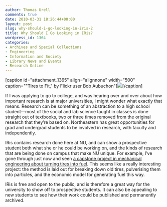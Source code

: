 ```yaml
---
author: Thomas Urell
comments: true
date: 2010-03-31 18:26:44+00:00
layout: post
slug: why-should-i-go-looking-in-iris-2
title: Why Should I Go Looking in IRis?
wordpress_id: 1364
categories:
- Archives and Special Collections
- Engineering
- Information and Society
- Library News and Events
- Research Online
---
```


[caption id="attachment_1365" align="alignnone" width="500" caption=""Tires to Fit," by Flickr user Bob Aubuchon"][![](http://www.lib.neu.edu/snippets/wp-content/uploads/2010/03/2119847407_00b4a72271_o1.jpg)](http://www.flickr.com/photos/bobaubuchon/2119847407/)[/caption]

If I was applying to go to college, and was hearing over and over about how important research is at major universities, I might wonder what exactly that means. Research can be something of an abstraction to a high school student—most of the social and lab science taught in classes is done straight out of textbooks, two or three times removed from the original research that they’re based on. Northeastern has great opportunities for grad and undergrad students to be involved in research, with faculty and independently.

IRis contains research done here at NU, and can show a prospective student both what she or he could be working on, and the kinds of research that are being done on campus that make NU unique. For example, I’ve gone through just now and seen [a capstone project in mechanical engineering about turning tires into fuel](http://iris.lib.neu.edu/mech_eng_capstone/36/). This seems like a really interesting project: the method is laid out for breaking down old tires, pulverising them into particles, and the economic model for generating fuel this way.

IRis is free and open to the public, and is therefore a great way for the university to show off to prospective students. It can also be appealing to new students to see how their work could be published and permanently archived.
